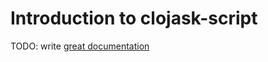 # Introduction to clojask-script

TODO: write [great documentation](http://jacobian.org/writing/what-to-write/)
